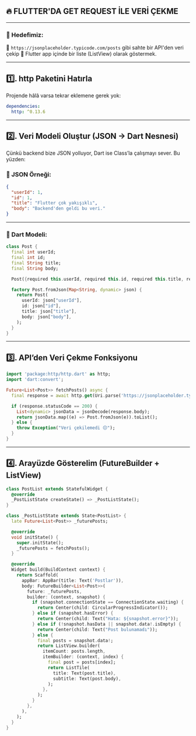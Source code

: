 
## 🔥 FLUTTER'DA GET REQUEST İLE VERİ ÇEKME

---

### 🎯 Hedefimiz:

🔹 `https://jsonplaceholder.typicode.com/posts` gibi sahte bir API'den veri çekip
🔹 Flutter app içinde bir liste (ListView) olarak göstermek.

---

## 1️⃣. http Paketini Hatırla

Projende hâlâ varsa tekrar eklemene gerek yok:

```yaml
dependencies:
  http: ^0.13.6
```

---

## 2️⃣. Veri Modeli Oluştur (JSON → Dart Nesnesi)

Çünkü backend bize JSON yolluyor, Dart ise Class’la çalışmayı sever. Bu yüzden:

### 🧱 JSON Örneği:

```json
{
  "userId": 1,
  "id": 1,
  "title": "Flutter çok yakışıklı",
  "body": "Backend'den geldi bu veri."
}
```

---

### 🔨 Dart Modeli:

```dart
class Post {
  final int userId;
  final int id;
  final String title;
  final String body;

  Post({required this.userId, required this.id, required this.title, required this.body});

  factory Post.fromJson(Map<String, dynamic> json) {
    return Post(
      userId: json["userId"],
      id: json["id"],
      title: json["title"],
      body: json["body"],
    );
  }
}
```

---

## 3️⃣. API’den Veri Çekme Fonksiyonu

```dart
import 'package:http/http.dart' as http;
import 'dart:convert';

Future<List<Post>> fetchPosts() async {
  final response = await http.get(Uri.parse('https://jsonplaceholder.typicode.com/posts'));

  if (response.statusCode == 200) {
    List<dynamic> jsonData = jsonDecode(response.body);
    return jsonData.map((e) => Post.fromJson(e)).toList();
  } else {
    throw Exception("Veri çekilemedi 😔");
  }
}
```

---

## 4️⃣. Arayüzde Gösterelim (FutureBuilder + ListView)

```dart
class PostList extends StatefulWidget {
  @override
  _PostListState createState() => _PostListState();
}

class _PostListState extends State<PostList> {
  late Future<List<Post>> _futurePosts;

  @override
  void initState() {
    super.initState();
    _futurePosts = fetchPosts();
  }

  @override
  Widget build(BuildContext context) {
    return Scaffold(
      appBar: AppBar(title: Text('Postlar')),
      body: FutureBuilder<List<Post>>(
        future: _futurePosts,
        builder: (context, snapshot) {
          if (snapshot.connectionState == ConnectionState.waiting) {
            return Center(child: CircularProgressIndicator());
          } else if (snapshot.hasError) {
            return Center(child: Text("Hata: ${snapshot.error}"));
          } else if (!snapshot.hasData || snapshot.data!.isEmpty) {
            return Center(child: Text("Post bulunamadı"));
          } else {
            final posts = snapshot.data!;
            return ListView.builder(
              itemCount: posts.length,
              itemBuilder: (context, index) {
                final post = posts[index];
                return ListTile(
                  title: Text(post.title),
                  subtitle: Text(post.body),
                );
              },
            );
          }
        },
      ),
    );
  }
}
```

